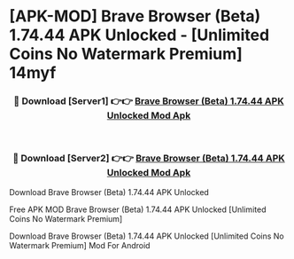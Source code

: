 # [APK-MOD] Brave Browser (Beta) 1.74.44 APK Unlocked - [Unlimited Coins No Watermark Premium] 14myf



<div align="center">
<h3>🔴 Download [Server1] 👉👉 <a href="https://momento.my/?title=Brave_Browser_(Beta)_1.74.44_APK_Unlocked">Brave Browser (Beta) 1.74.44 APK Unlocked Mod Apk</a></h3><br>

<h3>🔴 Download [Server2] 👉👉 <a href="https://momento.my/?title=Brave_Browser_(Beta)_1.74.44_APK_Unlocked">Brave Browser (Beta) 1.74.44 APK Unlocked Mod Apk</a></h3>
</div>



Download Brave Browser (Beta) 1.74.44 APK Unlocked 

Free APK MOD Brave Browser (Beta) 1.74.44 APK Unlocked [Unlimited Coins No Watermark Premium]

Download Brave Browser (Beta) 1.74.44 APK Unlocked [Unlimited Coins No Watermark Premium] Mod For Android
